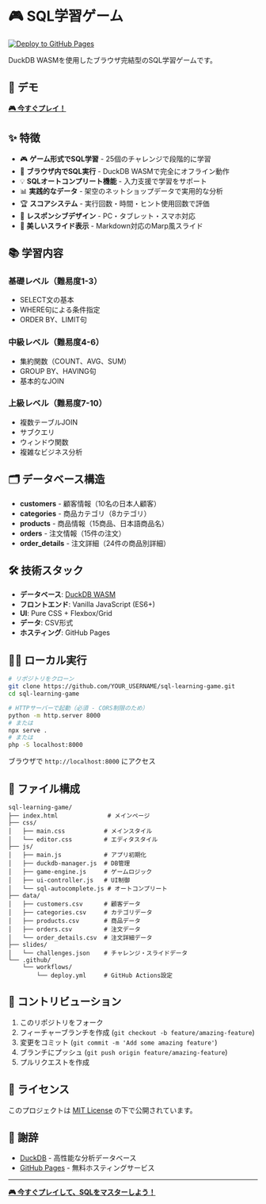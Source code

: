 # 🎮 SQL学習ゲーム

[![Deploy to GitHub Pages](https://github.com/YOUR_USERNAME/sql-learning-game/actions/workflows/deploy.yml/badge.svg)](https://github.com/YOUR_USERNAME/sql-learning-game/actions/workflows/deploy.yml)

DuckDB WASMを使用したブラウザ完結型のSQL学習ゲームです。

## 🚀 デモ

**[🎮 今すぐプレイ！](https://YOUR_USERNAME.github.io/sql-learning-game/)**

## ✨ 特徴

- 🎮 **ゲーム形式でSQL学習** - 25個のチャレンジで段階的に学習
- 🚀 **ブラウザ内でSQL実行** - DuckDB WASMで完全にオフライン動作
- 💡 **SQLオートコンプリート機能** - 入力支援で学習をサポート
- 📊 **実践的なデータ** - 架空のネットショップデータで実用的な分析
- 🏆 **スコアシステム** - 実行回数・時間・ヒント使用回数で評価
- 📱 **レスポンシブデザイン** - PC・タブレット・スマホ対応
- 🎨 **美しいスライド表示** - Markdown対応のMarp風スライド

## 📚 学習内容

### 基礎レベル（難易度1-3）
- SELECT文の基本
- WHERE句による条件指定
- ORDER BY、LIMIT句

### 中級レベル（難易度4-6）
- 集約関数（COUNT、AVG、SUM）
- GROUP BY、HAVING句
- 基本的なJOIN

### 上級レベル（難易度7-10）
- 複数テーブルJOIN
- サブクエリ
- ウィンドウ関数
- 複雑なビジネス分析

## 🗂️ データベース構造

- **customers** - 顧客情報（10名の日本人顧客）
- **categories** - 商品カテゴリ（8カテゴリ）
- **products** - 商品情報（15商品、日本語商品名）
- **orders** - 注文情報（15件の注文）
- **order_details** - 注文詳細（24件の商品別詳細）

## 🛠️ 技術スタック

- **データベース**: [DuckDB WASM](https://duckdb.org/docs/api/wasm/overview.html)
- **フロントエンド**: Vanilla JavaScript (ES6+)
- **UI**: Pure CSS + Flexbox/Grid
- **データ**: CSV形式
- **ホスティング**: GitHub Pages

## 🏃‍♂️ ローカル実行

```bash
# リポジトリをクローン
git clone https://github.com/YOUR_USERNAME/sql-learning-game.git
cd sql-learning-game

# HTTPサーバーで起動（必須 - CORS制限のため）
python -m http.server 8000
# または
npx serve .
# または
php -S localhost:8000
```

ブラウザで `http://localhost:8000` にアクセス

## 📁 ファイル構成

```
sql-learning-game/
├── index.html              # メインページ
├── css/
│   ├── main.css           # メインスタイル
│   └── editor.css         # エディタスタイル
├── js/
│   ├── main.js            # アプリ初期化
│   ├── duckdb-manager.js  # DB管理
│   ├── game-engine.js     # ゲームロジック
│   ├── ui-controller.js   # UI制御
│   └── sql-autocomplete.js # オートコンプリート
├── data/
│   ├── customers.csv      # 顧客データ
│   ├── categories.csv     # カテゴリデータ
│   ├── products.csv       # 商品データ
│   ├── orders.csv         # 注文データ
│   └── order_details.csv  # 注文詳細データ
├── slides/
│   └── challenges.json    # チャレンジ・スライドデータ
└── .github/
    └── workflows/
        └── deploy.yml     # GitHub Actions設定
```

## 🤝 コントリビューション

1. このリポジトリをフォーク
2. フィーチャーブランチを作成 (`git checkout -b feature/amazing-feature`)
3. 変更をコミット (`git commit -m 'Add some amazing feature'`)
4. ブランチにプッシュ (`git push origin feature/amazing-feature`)
5. プルリクエストを作成

## 📝 ライセンス

このプロジェクトは [MIT License](LICENSE) の下で公開されています。

## 🙏 謝辞

- [DuckDB](https://duckdb.org/) - 高性能な分析データベース
- [GitHub Pages](https://pages.github.com/) - 無料ホスティングサービス

---

**[🎮 今すぐプレイして、SQLをマスターしよう！](https://YOUR_USERNAME.github.io/sql-learning-game/)**